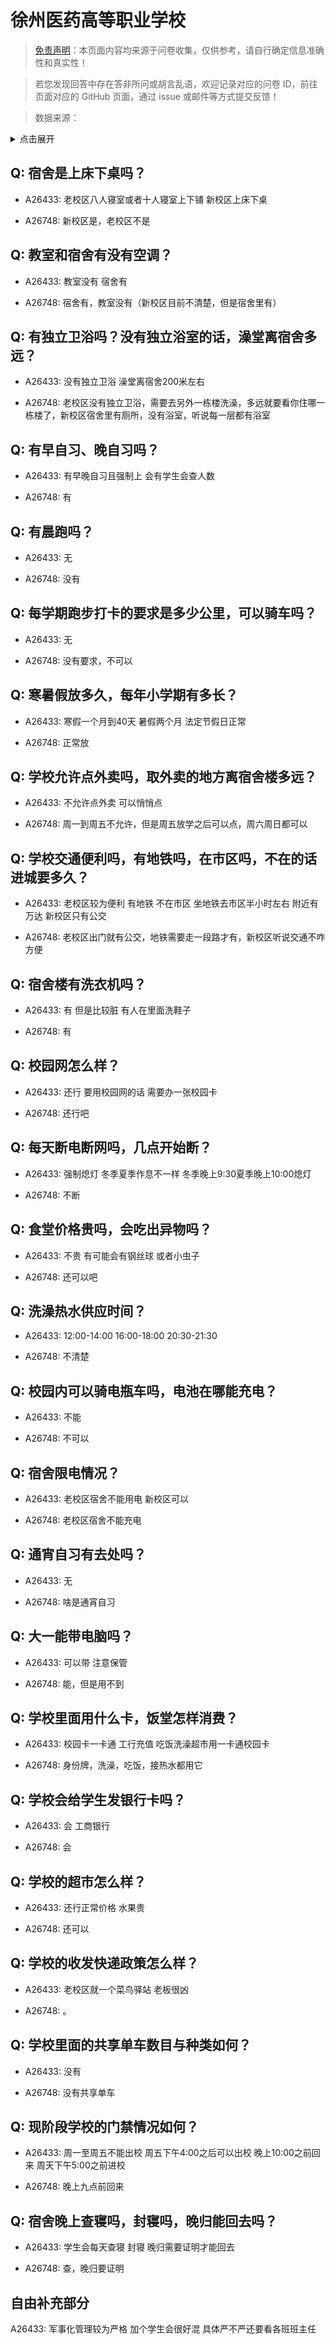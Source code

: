 # 徐州医药高等职业学校

> [免责声明](https://colleges.chat/#_3)：本页面内容均来源于问卷收集，仅供参考，请自行确定信息准确性和真实性！

> 若您发现回答中存在答非所问或胡言乱语，欢迎记录对应的问卷 ID，前往页面对应的 GitHub 页面，通过 issue 或邮件等方式提交反馈！

> 数据来源：

<details><summary>点击展开</summary>
<ul>
<li>A26433: 匿名 (2024 年 08 月)</li>
<li>A26748: 匿名 (2024 年 08 月)</li>
</ul>
</details>

## Q: 宿舍是上床下桌吗？

- A26433: 老校区八人寝室或者十人寝室上下铺 新校区上床下桌

- A26748: 新校区是，老校区不是

## Q: 教室和宿舍有没有空调？

- A26433: 教室没有 宿舍有

- A26748: 宿舍有，教室没有（新校区目前不清楚，但是宿舍里有）

## Q: 有独立卫浴吗？没有独立浴室的话，澡堂离宿舍多远？

- A26433: 没有独立卫浴 澡堂离宿舍200米左右

- A26748: 老校区没有独立卫浴，需要去另外一栋楼洗澡，多远就要看你住哪一栋楼了，新校区宿舍里有厕所，没有浴室，听说每一层都有浴室

## Q: 有早自习、晚自习吗？

- A26433: 有早晚自习且强制上 会有学生会查人数

- A26748: 有

## Q: 有晨跑吗？

- A26433: 无

- A26748: 没有

## Q: 每学期跑步打卡的要求是多少公里，可以骑车吗？

- A26433: 无

- A26748: 没有要求，不可以

## Q: 寒暑假放多久，每年小学期有多长？

- A26433: 寒假一个月到40天 暑假两个月 法定节假日正常

- A26748: 正常放

## Q: 学校允许点外卖吗，取外卖的地方离宿舍楼多远？

- A26433: 不允许点外卖 可以悄悄点

- A26748: 周一到周五不允许，但是周五放学之后可以点，周六周日都可以

## Q: 学校交通便利吗，有地铁吗，在市区吗，不在的话进城要多久？

- A26433: 老校区较为便利 有地铁 不在市区 坐地铁去市区半小时左右 附近有万达 新校区只有公交

- A26748: 老校区出门就有公交，地铁需要走一段路才有，新校区听说交通不咋方便

## Q: 宿舍楼有洗衣机吗？

- A26433: 有 但是比较脏 有人在里面洗鞋子

- A26748: 有

## Q: 校园网怎么样？

- A26433: 还行 要用校园网的话 需要办一张校园卡

- A26748: 还行吧

## Q: 每天断电断网吗，几点开始断？

- A26433: 强制熄灯 冬季夏季作息不一样 冬季晚上9:30夏季晚上10:00熄灯

- A26748: 不断

## Q: 食堂价格贵吗，会吃出异物吗？

- A26433: 不贵 有可能会有钢丝球 或者小虫子

- A26748: 还可以吧

## Q: 洗澡热水供应时间？

- A26433: 12:00-14:00 16:00-18:00 20:30-21:30

- A26748: 不清楚

## Q: 校园内可以骑电瓶车吗，电池在哪能充电？

- A26433: 不能

- A26748: 不可以

## Q: 宿舍限电情况？

- A26433: 老校区宿舍不能用电 新校区可以

- A26748: 老校区宿舍不能充电

## Q: 通宵自习有去处吗？

- A26433: 无

- A26748: 啥是通宵自习

## Q: 大一能带电脑吗？

- A26433: 可以带 注意保管

- A26748: 能，但是用不到

## Q: 学校里面用什么卡，饭堂怎样消费？

- A26433: 校园卡一卡通 工行充值 吃饭洗澡超市用一卡通校园卡

- A26748: 身份牌，洗澡，吃饭，接热水都用它

## Q: 学校会给学生发银行卡吗？

- A26433: 会 工商银行

- A26748: 会

## Q: 学校的超市怎么样？

- A26433: 还行正常价格 水果贵

- A26748: 还可以

## Q: 学校的收发快递政策怎么样？

- A26433: 老校区就一个菜鸟驿站 老板很凶

- A26748: 。

## Q: 学校里面的共享单车数目与种类如何？

- A26433: 没有

- A26748: 没有共享单车

## Q: 现阶段学校的门禁情况如何？

- A26433: 周一至周五不能出校 周五下午4:00之后可以出校 晚上10:00之前回来 周天下午5:00之前进校

- A26748: 晚上九点前回来

## Q: 宿舍晚上查寝吗，封寝吗，晚归能回去吗？

- A26433: 学生会每天查寝 封寝 晚归需要证明才能回去

- A26748: 查，晚归要证明

## 自由补充部分

A26433: 军事化管理较为严格 加个学生会很好混 具体严不严还要看各班班主任